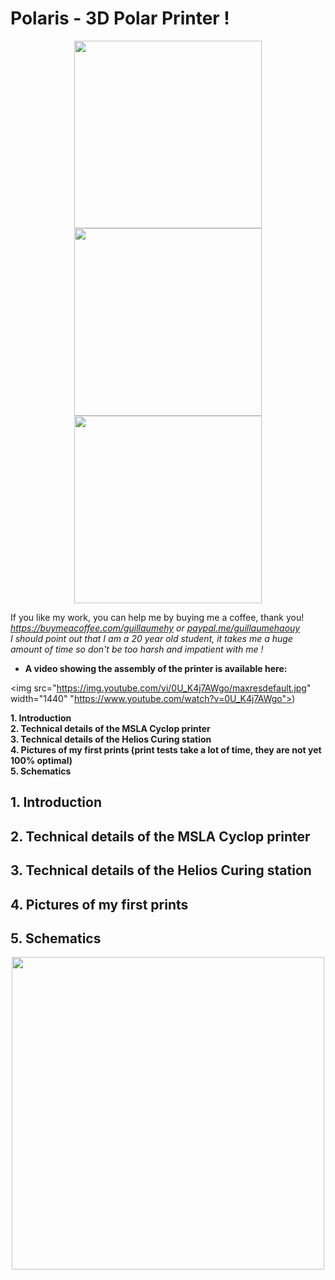 # Polaris - 3D Polar Printer !
<p align="center">
<img src="https://github.com/user-attachments/assets/23042a29-54d9-4936-9653-b3cac563586c" height="300">
<img src="https://github.com/user-attachments/assets/bc10c7b6-a3ed-4e56-9d4c-09e971e4715d" height="300">
<img src="https://github.com/user-attachments/assets/8a72f91b-b6c6-44a1-9244-d5ad1c24c213" height="300">
</p>

If you like my work, you can help me by buying me a coffee, thank you! *https://buymeacoffee.com/guillaumehy or
 [paypal.me/guillaumehaouy](https://www.paypal.com/paypalme/guillaumehaouy)* <br />
*I should point out that I am a 20 year old student, it takes me a huge amount of time so don't be too harsh and impatient with me !* <br />
+ **A video showing the assembly of the printer is available here:** <br />

<img src="https://img.youtube.com/vi/0U_K4j7AWgo/maxresdefault.jpg" width="1440" "https://www.youtube.com/watch?v=0U_K4j7AWgo">)


**1. Introduction** <br />
**2. Technical details of the MSLA Cyclop printer** <br />
**3. Technical details of the Helios Curing station** <br />
**4. Pictures of my first prints (print tests take a lot of time, they are not yet 100% optimal)** <br />
**5. Schematics**

## 1. Introduction
## 2. Technical details of the MSLA Cyclop printer <br />
## 3. Technical details of the Helios Curing station <br />
## 4. Pictures of my first prints
## 5. Schematics
<p align="center">
<img src="https://github.com/user-attachments/assets/85a7c307-c770-4d10-a7c3-efe78ac32d9a" height="500">
</p>
